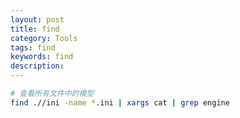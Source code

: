 ```yaml
---
layout: post
title: find
category: Tools
tags: find
keywords: find
description:
---
```


```bash
# 查看所有文件中的模型
find .//ini -name *.ini | xargs cat | grep engine
```
